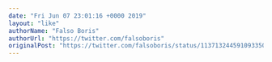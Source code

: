 ```yaml
---
date: "Fri Jun 07 23:01:16 +0000 2019"
layout: "like"
authorName: "Falso Boris"
authorUrl: "https://twitter.com/falsoboris"
originalPost: "https://twitter.com/falsoboris/status/1137132445910933505"
---
```

